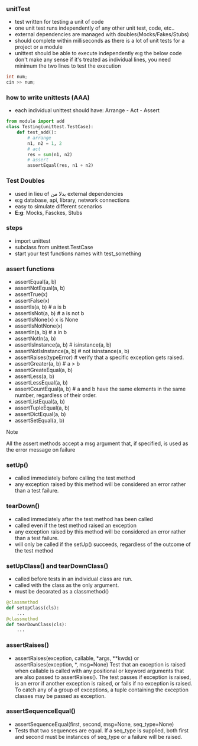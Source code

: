### unitTest
- test written for testing a unit of code
- one unit test runs independently of any other unit test, code, etc..
- external dependencies are managed with doubles(Mocks/Fakes/Stubs)
- should complete within milliseconds as there is a lot of unit tests for a project or a module
- unittest should be able to execute independently e:g the below code don't make any sense if it's treated as individual lines, you need minimum the two lines to test the execution
```c++
int num;
cin >> num;
```

### how to write unittests (AAA)
- each individual unittest should have: Arrange - Act - Assert
```py
from module import add
class Testing(unittest.TestCase):
    def test_add():
        # arrange
        n1, n2 = 1, 2
        # act
        res = sum(n1, n2)
        # assert
        assertEqual(res, n1 + n2)
```

### Test Doubles
- used in lieu of بدلا من external dependencies
- e:g database, api, library, network connections
- easy to simulate different scenarios
- **E:g**: Mocks, Fasckes, Stubs

### steps
- import unittest
- subclass from unittest.TestCase
- start your test functions names with test_something

### assert functions
- assertEqual(a, b)
- assertNotEqual(a, b)
- assertTrue(x)
- assertFalse(x)
- assertIs(a, b) # a is b
- assertIsNot(a, b) # a is not b
- assertIsNone(x) x is None
- assertIsNotNone(x)
- assertIn(a, b) # a in b
- assertNotIn(a, b)
- assertIsInstance(a, b) # isinstance(a, b)
- assertNotIsInstance(a, b) # not isinstance(a, b)
- assertRaises(typeError) # verify that a specific exception gets raised.
- assertGreater(a, b) # a > b
- assertGreateEqual(a, b)
- assertLess(a, b)
- assertLessEqual(a, b)
- assertCountEqual(a, b) # a and b have the same elements in the same number, regardless of their order.
- assertListEqual(a, b)
- assertTupleEqual(a, b)
- assertDictEqual(a, b)
- assertSetEqual(a, b)
> [!NOTE]
> All the assert methods accept a msg argument that, if specified, is used as the error message on failure 
### setUp()
- called immediately before calling the test method
- any exception raised by this method will be considered an error rather than a test failure. 

### tearDown()
- called immediately after the test method has been called 
- called even if the test method raised an exception
- any exception raised by this method will be considered an error rather than a test failure. 
- will only be called if the setUp() succeeds, regardless of the outcome of the test method

### setUpClass() and tearDownClass()
- called before tests in an individual class are run.
- called with the class as the only argument.
- must be decorated as a classmethod()
```py
@classmethod
def setUpClass(cls):
    ...
@classmethod
def tearDownClass(cls):
    ...
```
### assertRaises()
- assertRaises(exception, callable, *args, **kwds) or assertRaises(exception, *, msg=None)
Test that an exception is raised when callable is called with any positional or keyword arguments that are also passed to assertRaises(). The test passes if exception is raised, is an error if another exception is raised, or fails if no exception is raised. To catch any of a group of exceptions, a tuple containing the exception classes may be passed as exception.

### assertSequenceEqual()
- assertSequenceEqual(first, second, msg=None, seq_type=None)
- Tests that two sequences are equal. If a seq_type is supplied, both first and second must be instances of seq_type or a failure will be raised.